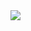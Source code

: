 <a href="https://github.com/anuraghazra/github-readme-stats">
  <img align="center" src="https://github-readme-stats.vercel.app/api?username=henrycorkins&show_icons=true&theme=transparent" />
</a>
